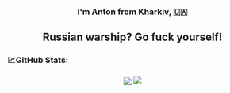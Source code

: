 ### <p align="center">I'm Anton from Kharkiv, 🇺🇦</p>
## <p align="center">Russian warship? Go fuck yourself!</p>

### 📈GitHub Stats: 
<p align="center">
<img align="center" src="https://github-readme-stats.vercel.app/api?username=AntonShevchuk&show_icons=true&hide_title=true&count_private=true&disable_animations=false&theme=github_dark&line_height=33&hide_rank=true"/>
<img align="top" src="https://github-readme-stats.vercel.app/api/top-langs/?username=AntonShevchuk&layout=compact&langs_count=10&theme=github_dark"/>
</p>

